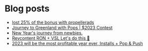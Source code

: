 # Blog posts
<!-- BLOG-POST-LIST:START -->
- [lost 25% of the bonus with propellerads](https://afflift.com/f/threads/lost-25-of-the-bonus-with-propellerads.10189/)
- [Journey to Greenland with Pops | $2023 Contest](https://afflift.com/f/threads/journey-to-greenland-with-pops-2023-contest.10201/)
- [New Year&#39;s journey from newbies.](https://afflift.com/f/threads/new-years-journey-from-newbies.10193/)
- [Revcontent RON + VSL Let&#39;s do this 🚀](https://afflift.com/f/threads/revcontent-ron-vsl-lets-do-this-%F0%9F%9A%80.9662/)
- [2023 will be the most profitable year ever, Installs + Pop &amp; Push](https://afflift.com/f/threads/2023-will-be-the-most-profitable-year-ever-installs-pop-push.10183/)
<!-- BLOG-POST-LIST:END -->
